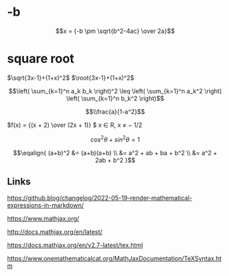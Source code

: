 # -b

$$x = {-b \pm \sqrt{b^2-4ac} \over 2a}$$

# square root

$\sqrt{3x-1}+(1+x)^2$  $\root{3x-1}+(1+x)^2$


$$\left( \sum_{k=1}^n a_k b_k \right)^2 \leq \left( \sum_{k=1}^n a_k^2 \right) \left( \sum_{k=1}^n b_k^2 \right)$$



$$\\frac{a}{1-a^2}$$

$f(x) = {(x + 2) \over (2x + 1)} $  x ∈ R, x ≠ − 1/2    

$$ cos^2 \theta + sin^2 \theta  = 1  $$

$$\eqalign{
(a+b)^2 &= (a+b)(a+b) \\
        &= a^2 + ab + ba + b^2 \\
        &= a^2 + 2ab + b^2
}$$
  
## Links

https://github.blog/changelog/2022-05-19-render-mathematical-expressions-in-markdown/

https://www.mathjax.org/

http://docs.mathjax.org/en/latest/

https://docs.mathjax.org/en/v2.7-latest/tex.html

https://www.onemathematicalcat.org/MathJaxDocumentation/TeXSyntax.htm
